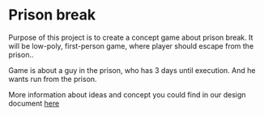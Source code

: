 # Prison break

Purpose of this project is to create a concept game about prison break. It will be low-poly, first-person game, where player should escape from the prison..

Game is about a guy in the prison, who has 3 days until execution. And he wants run from the prison.

More information about ideas and concept you could find in our design document [here](https://docs.google.com/document/d/1L1RRxXLZnIOVRDOsOyrsrFMWBKk0qA_lHQnfiwO_zEY/edit#)